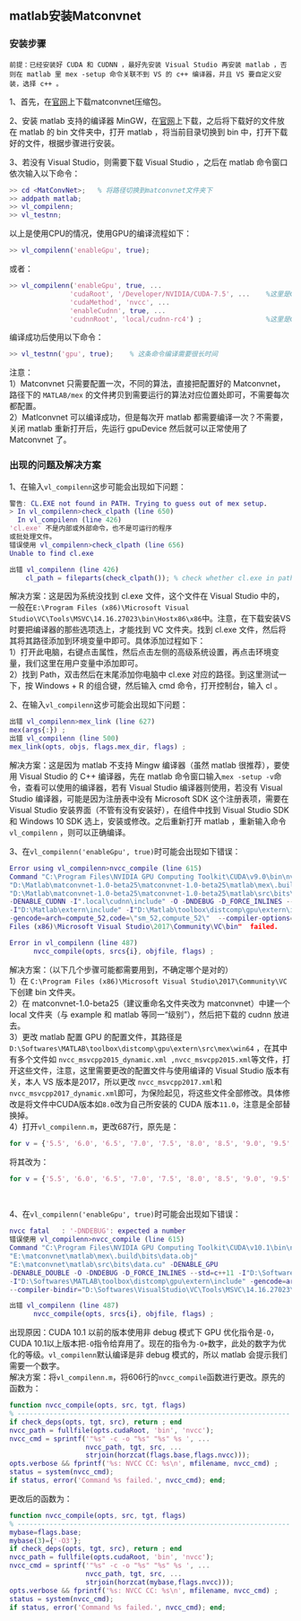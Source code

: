 ## matlab安装Matconvnet

### 安装步骤

`前提：已经安装好 CUDA 和 CUDNN ，最好先安装 Visual Studio 再安装 matlab ，否则在 matlab 里 mex -setup 命令关联不到 VS 的 c++ 编译器，并且 VS 要自定义安装，选择 c++ 。`

1、首先，在[官网](https://www.vlfeat.org/matconvnet/)上下载matconvnet压缩包。

2、安装 matlab 支持的编译器 MinGW，在[官网](https://ww2.mathworks.cn/matlabcentral/fileexchange/52848-matlab-support-for-mingw-w64-c-c-compiler)上下载，之后将下载好的文件放在 matlab 的 bin 文件夹中，打开 matlab ，将当前目录切换到 bin 中，打开下载好的文件，根据步骤进行安装。

3、若没有 Visual Studio，则需要下载 Visual Studio ，之后在 matlab 命令窗口依次输入以下命令：
```matlab
>> cd <MatConvNet>;   % 将路径切换到matconvnet文件夹下
>> addpath matlab;
>> vl_compilenn;
>> vl_testnn;
```
以上是使用CPU的情况，使用GPU的编译流程如下：
```matlab
>> vl_compilenn('enableGpu', true);
```
或者：
```matlab
>> vl_compilenn('enableGpu', true, ...
               'cudaRoot', '/Developer/NVIDIA/CUDA-7.5', ...    %这里是CUDA的安装地址，一般是在C:\Program Files\NVIDIA GPU Computing Toolkit\CUDA\v11.0这里。
               'cudaMethod', 'nvcc', ...
               'enableCudnn', true, ...
               'cudnnRoot', 'local/cudnn-rc4') ;                %这里是CUDNN的安装地址，依据个人情况的不同。
```
编译成功后使用以下命令：
```matlab
>> vl_testnn('gpu', true);    % 这条命令编译需要很长时间
```

注意：  
1）Matconvnet 只需要配置一次，不同的算法，直接把配置好的 Matconvnet，路径下的 `MATLAB/mex` 的文件拷贝到需要运行的算法对应位置处即可，不需要每次都配置。  
2）Matlconvnet 可以编译成功，但是每次开 matlab 都需要编译一次？不需要，关闭 matlab 重新打开后，先运行 gpuDevice 然后就可以正常使用了 Matconvnet 了。


### 出现的问题及解决方案  
1、在输入`vl_compilenn`这步可能会出现如下问题：
```matlab
警告: CL.EXE not found in PATH. Trying to guess out of mex setup. 
> In vl_compilenn>check_clpath (line 650)
  In vl_compilenn (line 426) 
'cl.exe' 不是内部或外部命令，也不是可运行的程序 
或批处理文件。 
错误使用 vl_compilenn>check_clpath (line 656)
Unable to find cl.exe

出错 vl_compilenn (line 426)
    cl_path = fileparts(check_clpath()); % check whether cl.exe in path
```
解决方案：这是因为系统没找到 cl.exe 文件，这个文件在 Visual Studio 中的，一般在`E:\Program Files (x86)\Microsoft Visual Studio\VC\Tools\MSVC\14.16.27023\bin\Hostx86\x86`中。注意，在下载安装VS时要把编译器的那些选项选上，才能找到 VC 文件夹。找到 cl.exe 文件，然后将其将其路径添加到环境变量中即可。具体添加过程如下：  
1）打开此电脑，右键点击属性，然后点击左侧的高级系统设置，再点击环境变量，我们这里在用户变量中添加即可。  
2）找到 Path，双击然后在末尾添加你电脑中 cl.exe 对应的路径。到这里测试一下，按 Windows + R 的组合键，然后输入 cmd 命令，打开控制台，输入 cl 。


2、在输入`vl_compilenn`这步可能会出现如下问题：
```matlab
出错 vl_compilenn>mex_link (line 627)
mex(args{:}) ;
出错 vl_compilenn (line 500)
mex_link(opts, objs, flags.mex_dir, flags) ;
```
解决方案：这是因为 matlab 不支持 Mingw 编译器（虽然 matlab 很推荐），要使用 Visual Studio 的 C++ 编译器，先在 matlab 命令窗口输入`mex -setup -v`命令，查看可以使用的编译器，若有 Visual Studio 编译器则使用，若没有 Visual Studio 编译器，可能是因为注册表中没有 Microsoft SDK 这个注册表项，需要在 Visual Studio 安装界面（不管有没有安装好），在组件中找到 Visual Studio SDK 和 Windows 10 SDK 选上，安装或修改。之后重新打开 matlab ，重新输入命令 `vl_compilenn` ，则可以正确编译。


3、在`vl_compilenn('enableGpu', true)`时可能会出现如下错误：
```matlab
Error using vl_compilenn>nvcc_compile (line 615)
Command "C:\Program Files\NVIDIA GPU Computing Toolkit\CUDA\v9.0\bin\nvcc" -c -o
"D:\Matlab\matconvnet-1.0-beta25\matconvnet-1.0-beta25\matlab\mex\.build\bits\data.obj"
"D:\Matlab\matconvnet-1.0-beta25\matconvnet-1.0-beta25\matlab\src\bits\data.cu" -DENABLE_GPU -DENABLE_DOUBLE
-DENABLE_CUDNN -I".local\cudnn\include" -O -DNDEBUG -D_FORCE_INLINES --std=c++11
-I"D:\Matlab\extern\include" -I"D:\Matlab\toolbox\distcomp\gpu\extern\include"
-gencode=arch=compute_52,code=\"sm_52,compute_52\"  --compiler-options=/MD --compiler-bindir="C:\Program
Files (x86)\Microsoft Visual Studio\2017\Community\VC\bin"  failed.

Error in vl_compilenn (line 487)
      nvcc_compile(opts, srcs{i}, objfile, flags) ;
```
解决方案：（以下几个步骤可能都需要用到，不确定哪个是对的）  
1）在 `C:\Program Files (x86)\Microsoft Visual Studio\2017\Community\VC` 下创建 bin 文件夹。  
2）在 matconvnet-1.0-beta25（建议重命名文件夹改为 matconvnet）中建一个 local 文件夹（与 example 和 matlab 等同一“级别”），然后把下载的 cudnn 放进去。  
3）更改 matlab 配置 GPU 的配置文件，其路径是 `D:\Softwares\MATLAB\toolbox\distcomp\gpu\extern\src\mex\win64` ，在其中有多个文件如 `nvcc_msvcpp2015_dynamic.xml ,nvcc_msvcpp2015.xml`等文件，打开这些文件，注意，这里需要更改的配置文件与使用编译的 Visual Studio 版本有关，本人 VS 版本是2017，所以更改 `nvcc_msvcpp2017.xml`和`nvcc_msvcpp2017_dynamic.xml`即可，为保险起见，将这些文件全部修改。具体修改是将文件中CUDA版本如`8.0`改为自己所安装的 CUDA 版本`11.0`，注意是全部替换掉。  
4）打开`vl_compilenn.m`，更改687行，原先是：
```matlab
for v = {'5.5', '6.0', '6.5', '7.0', '7.5', '8.0', '8.5', '9.0', '9.5', '10.0'}；
```
将其改为：
```matlab
for v = {'5.5', '6.0', '6.5', '7.0', '7.5', '8.0', '8.5', '9.0', '9.5', '10.0', '11.0'}  %这里最后新添加的‘11.0’是指自己的CUDA版本；
```
<br/>

4、在`vl_compilenn('enableGpu', true)`时可能会出现如下错误：
```matlab
nvcc fatal   : '-DNDEBUG': expected a number 
错误使用 vl_compilenn>nvcc_compile (line 615)
Command "C:\Program Files\NVIDIA GPU Computing Toolkit\CUDA\v10.1\bin\nvcc" -c -o
"E:\matconvnet\matlab\mex\.build\bits\data.obj"
"E:\matconvnet\matlab\src\bits\data.cu" -DENABLE_GPU
-DENABLE_DOUBLE -O -DNDEBUG -D_FORCE_INLINES --std=c++11 -I"D:\Softwares\MATLAB\extern\include"
-I"D:\Softwares\MATLAB\toolbox\distcomp\gpu\extern\include" -gencode=arch=compute_75,code=\"sm_75,compute_75\"  --compiler-options=/MD
--compiler-bindir="D:\Softwares\VisualStudio\VC\Tools\MSVC\14.16.27023\bin\Hostx64"  failed.

出错 vl_compilenn (line 487)
      nvcc_compile(opts, srcs{i}, objfile, flags) ;
```
出现原因：CUDA 10.1 以前的版本使用非 debug 模式下 GPU 优化指令是`-O`，CUDA 10.1以上版本把`-O`指令给弃用了。现在的指令为`-O+`数字，此处的数字为优化的等级。`vl_compilenn`默认编译是非 debug 模式的，所以 matlab 会提示我们需要一个数字。  
解决方案：将`vl_compilenn.m`，将606行的`nvcc_compile`函数进行更改。原先的函数为：
```matlab
function nvcc_compile(opts, src, tgt, flags)
% --------------------------------------------------------------------
if check_deps(opts, tgt, src), return ; end
nvcc_path = fullfile(opts.cudaRoot, 'bin', 'nvcc');
nvcc_cmd = sprintf('"%s" -c -o "%s" "%s" %s ', ...
                   nvcc_path, tgt, src, ...
                   strjoin(horzcat(flags.base,flags.nvcc)));
opts.verbose && fprintf('%s: NVCC CC: %s\n', mfilename, nvcc_cmd) ;
status = system(nvcc_cmd);
if status, error('Command %s failed.', nvcc_cmd); end;
```
更改后的函数为：
```matlab
function nvcc_compile(opts, src, tgt, flags)
% --------------------------------------------------------------------
mybase=flags.base;
mybase(3)={'-O3'};
if check_deps(opts, tgt, src), return ; end
nvcc_path = fullfile(opts.cudaRoot, 'bin', 'nvcc');
nvcc_cmd = sprintf('"%s" -c -o "%s" "%s" %s ', ...
                   nvcc_path, tgt, src, ...
                   strjoin(horzcat(mybase,flags.nvcc)));
opts.verbose && fprintf('%s: NVCC CC: %s\n', mfilename, nvcc_cmd) ;
status = system(nvcc_cmd);
if status, error('Command %s failed.', nvcc_cmd); end;
```


























